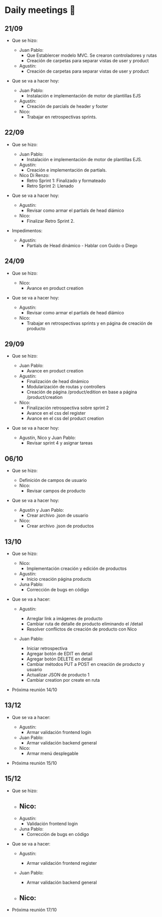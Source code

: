 # Daily meetings :memo:

## 21/09

- Que se hizo:

  - Juan Pablo:
    - Que Establercer modelo MVC. Se crearon controladores y rutas
    - Creación de carpetas para separar vistas de user y product
  - Agustín:
    - Creación de carpetas para separar vistas de user y product

- Que se va a hacer hoy:
  - Juan Pablo:
    - Instalación e implementación de motor de plantillas EJS
  - Agustín:
    - Creación de parcials de header y footer
  - Nico:
    - Trabajar en retrospectivas sprints.

## 22/09

- Que se hizo:

  - Juan Pablo:
    - Instalación e implementación de motor de plantillas EJS.
  - Agustín:
    - Creación e implementación de partials.
  - Nico Di Renzo:
    - Retro Sprint 1: Finalizado y formateado
    - Retro Sprint 2: Llenado

- Que se va a hacer hoy:
  - Agustín:
    - Revisar como armar el partials de head diámico
  - Nico:
    - Finalizar Retro Sprint 2.
- Impedimentos:
  - Agustín:
    - Partials de Head dinámico - Hablar con Guido o Diego

## 24/09

- Que se hizo:

  - Nico:
    - Avance en product creation

- Que se va a hacer hoy:
  - Agustín:
    - Revisar como armar el partials de head diámico
  - Nico:
    - Trabajar en retrospectivas sprints y en página de creación de producto

## 29/09

- Que se hizo:

  - Juan Pablo:
    - Avance en product creation
  - Agustín:
    - Finalización de head dinámico
    - Modularización de routas y controllers
    - Creación de página /product/edition en base a página /product/creation
  - Nico:
    - Finalización retrospectiva sobre sprint 2
    - Avance en el css del register
    - Avance en el css del product creation

- Que se va a hacer hoy:
  - Agustín, Nico y Juan Pablo:
    - Revisar sprint 4 y asignar tareas

## 06/10

- Que se hizo:

  - Definición de campos de usuario
  - Nico:
    - Revisar campos de producto

- Que se va a hacer hoy:
  - Agustín y Juan Pablo:
    - Crear archivo .json de usuario
  - Nico:
    - Crear archivo .json de productos

## 13/10

- Que se hizo:
  - Nico:
    - Implementación creación y edición de productos
  - Agustín:
    - Inicio creación página products
  - Juna Pablo:
    - Corrección de bugs en código
- Que se va a hacer:

  - Agustín:

    - Arreglar link a imágenes de producto
    - Cambiar ruta de detalle de producto eliminando el /detail
    - Resolver conflictos de creación de producto con Nico

  - Juan Pablo:
    - Iniciar retrospectiva
    - Agregar botón de EDIT en detail
    - Agregar botón DELETE en detail
    - Cambiar métodos PUT a POST en creación de producto y usuario
    - Actualizar JSON de producto 1
    - Cambiar creation por create en ruta

- Próxima reunión 14/10

## 13/12

- Que se va a hacer:

  - Agustín:
    - Armar validación frontend login
  - Juan Pablo:
    - Armar validación backend general
  - Nico:
    - Armar menú desplegable

- Próxima reunión 15/10

## 15/12

- Que se hizo:
  - Nico:
    -
  - Agustín:
    - Validación frontend login
  - Juna Pablo:
    - Corrección de bugs en código

- Que se va a hacer:

  - Agustín:

    - Armar validación frontend register

  - Juan Pablo:
    - Armar validación backend general
  - Nico:
    -

- Próxima reunión 17/10
